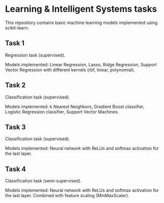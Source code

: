 # Learning & Intelligent Systems tasks

This repository contains basic machine learning models implemented using scikit-learn.

## Task 1
Regression task (supervised).

Models implemented: Linear Regression, Lasso, Ridge Regression, Support Vector Regression with different kernels (rbf, linear, polynomial).

## Task 2
Classification task (supervised).

Models implemented: k Nearest Neighbors, Gradient Boost classifier, Logistic Regression classifier, Support Vector Machines.

## Task 3
Classification task (supervised).

Models implemented: Neural network with ReLUs and softmax activation for the last layer.

## Task 4
Classification task (semi-supervised).

Models implemented: Neural network with ReLUs and softmax activation for the last layer. Combined with feature scaling (MinMaxScaler).
